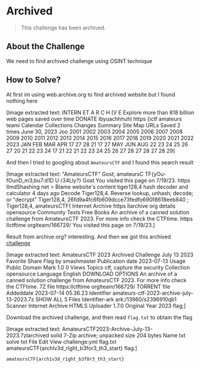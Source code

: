 # Archived
> This challenge has been archived.

## About the Challenge
We need to find archived challenge using OSINT technique

## How to Solve?
At first im using web.archive.org to find archived website but I found nothing here


[Image extracted text: INTERN ET
A R C H [V E
Explore more than 818 billion web pages saved over time
DONATE
Ibyuachhhuhl
https {ictf amateurs teami
Calendar
Collections
Changes
Summary
Site Map
URLs
Saved 2 times June 30, 2023
Joo
2001
2002
2003
2004
2005
2006
2007
2008
2009
2010
2011
2012
2013
2014
2015
2016
2017
2018
2019
2020
2021
2022
2023
JAN
FEB
MAR
APR
17
27   28
21
17
27
MAY
JUN
AUG
22
23   24
25   26   27
20   21
22   23   24
17
21   22
21   22   23
24   25
26   27   28
27   28
27   28
29]


And then I tried to googling about `AmateursCTF` and I found this search result


[Image extracted text: "AmateursCTF"
Gost; amateursC TF{yOu-fOunD_m3;bu7:d1D U r34Lly?}
Gost
You visited this page on 7/19/23.
https IlmdShashing net >
Blame website's content
tiger128,4 hash decoder and calculator
4 days ago
Decode Tiger128,4. Reverse lookup, unhash; decode; or "decrypt"
Tiger128,4,
26fd9a4fc6fb609dcce73fedfo690f8618eeb840 ; Tiger128,4, amateursCTF{
Internet Archive
https Ilarchive org
details
opensource
Community Texts
Free Books
An archive of a canned solution
challenge from AmateursCTF 2023. For more info check the
CTFtime. https Ilctftime orglteam/166729/
You visited this page on 7/19/23.]


Result from archive.org? interesting. And then we got this archived [challenge](https://archive.org/details/amateurs-ctf-2023-archive-july-13-2023.7z)


[Image extracted text: AmateursCTF 2023 Archived Challenge July 13 2023
Favorite
Share
Flag
by smashmaster
Publication date
2023-07-13
Usage
Public Domain Mark 1.0
0
Views
Topics
ctf, capture the
security
Collection
opensource
Language
English
DOWNLOAD OPTIONS
An archive of a canned solution challenge from AmateursCTF 2023. For more info check the CTFtime.
7Z
file
https:Ilctftime orglteam/166729/
TORRENT
file
Addeddate
2023-07-14 05.36.23
Identifier
amateurs-ctf-2023-archive-july-13-2023.7z
SHOW ALL
5 Files
Identifier-ark
ark:/13960/s2396910qb1
Scanner
Internet Archive HTMLS Uploader 1.7.0
Original
Year
2023
flag;]


Download the archived challenge, and then read `flag.txt` to obtain the flag


[Image extracted text: AmateursCTF2023-Archive-July-13-2023.7zlarchived
solid 7-Zip archive; unpacked size 204 bytes
Name
txt
solve txt
File
Edit
View
challenge:yml
flag.txt
amateursCTF{archlv3d_rlght_b3for3_th3_start}
flag:]


```
amateursCTF{arch1v3d_r1ght_b3f0r3_th3_start}
```